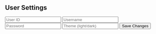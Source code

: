 <html lang="en">
<head>
    <meta charset="UTF-8">
    <meta name="viewport" content="width=device-width, initial-scale=1.0">
    <title>User Settings</title>
    <link rel="stylesheet" href="frontcasts-styling.scss">
</head>
<body>
    <div class="form-container">
        <h2>User Settings</h2>
        <form id="settings-form">
            <input type="text" id="uid" class="input" placeholder="User ID">
            <input type="text" id="username" class="input" placeholder="Username">
            <input type="password" id="password" class="input" placeholder="Password">
            <input type="text" id="theme" class="input" placeholder="Theme (light/dark)">
            <p id="error-message" style="display: none; color: red;"></p>
            <button type="button" onclick="saveSettings()">Save Changes</button>
        </form>
    </div>
    <script>
        function saveSettings() {
            const uid = document.getElementById("uid").value;
            const username = document.getElementById("username").value;
            const password = document.getElementById("password").value;
            const theme = document.getElementById("theme").value;
            const data = {
                uid: uid,
                name: username,
                password: password,
                theme: theme
            };
            fetch('http://127.0.0.1:8008/api/users/save_settings', {
                method: 'POST',
                headers: {
                    'Content-Type': 'application/json'
                },
                body: JSON.stringify({ settings: data })
            })
            .then(response => {
                if (!response.ok) {
                    throw new Error('User does not exist');
                }
                return response.json();
            })
            .then(data => {
                alert('Settings saved successfully');
                console.log(data);
                // Check if theme is 'light' or 'dark' and switch CSS variables accordingly
                if (theme === 'light') {
                    document.documentElement.style.setProperty('--primary-color', '#fff');
                    document.documentElement.style.setProperty('--secondary-color', '#333');
                } else if (theme === 'dark') {
                    document.documentElement.style.setProperty('--primary-color', '#333');
                    document.documentElement.style.setProperty('--secondary-color', '#fff');
                }
            })
            .catch(error => {
                document.getElementById("error-message").innerText = error.message;
                document.getElementById("error-message").style.display = "block";
                console.error('Error:', error);
            });
        }
    </script>
</body>
</html>
